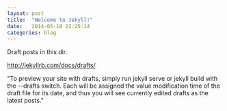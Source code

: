 ```yaml
---
layout: post
title:  "Welcome to Jekyll!"
date:   2014-05-18 22:25:14
categories: blog
---
```


Draft posts in this dir.

http://jekyllrb.com/docs/drafts/

"To preview your site with drafts, simply run jekyll serve or jekyll build with the --drafts switch. Each will be assigned the value modification time of the draft file for its date, and thus you will see currently edited drafts as the latest posts."